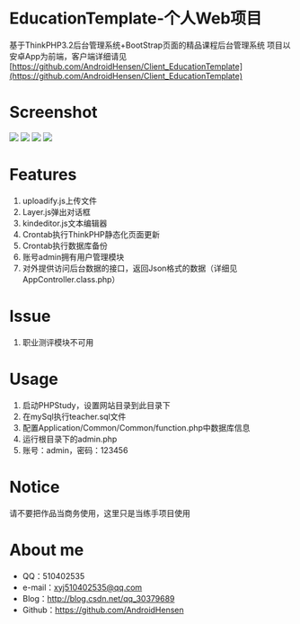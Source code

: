# EducationTemplate-个人Web项目
基于ThinkPHP3.2后台管理系统+BootStrap页面的精品课程后台管理系统
项目以安卓App为前端，客户端详细请见[https://github.com/AndroidHensen/Client_EducationTemplate](https://github.com/AndroidHensen/Client_EducationTemplate)

# Screenshot
![](https://github.com/AndroidHensen/Web_EducationTemplate/blob/master/preview/perview_1.png)
![](https://github.com/AndroidHensen/Web_EducationTemplate/blob/master/preview/perview_2.png)
![](https://github.com/AndroidHensen/Web_EducationTemplate/blob/master/preview/perview_3.png)
![](https://github.com/AndroidHensen/Web_EducationTemplate/blob/master/preview/perview_4.png)

# Features
1. uploadify.js上传文件
2. Layer.js弹出对话框
2. kindeditor.js文本编辑器
3. Crontab执行ThinkPHP静态化页面更新
4. Crontab执行数据库备份
5. 账号admin拥有用户管理模块
6. 对外提供访问后台数据的接口，返回Json格式的数据（详细见AppController.class.php）

# Issue
1. 职业测评模块不可用

# Usage
1. 启动PHPStudy，设置网站目录到此目录下
1. 在mySql执行teacher.sql文件
2. 配置Application/Common/Common/function.php中数据库信息
3. 运行根目录下的admin.php
4. 账号：admin，密码：123456

# Notice
请不要把作品当商务使用，这里只是当练手项目使用

# About me
* QQ：510402535
* e-mail：xyj510402535@qq.com
* Blog：http://blog.csdn.net/qq_30379689
* Github：https://github.com/AndroidHensen
